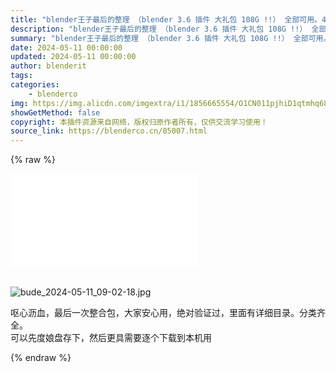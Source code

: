 ```yaml
---
title: "blender王子最后的整理 （blender 3.6 插件 大礼包 108G !!） 全部可用。4.0+遥遥无期了。。。难以统一插件。"
description: "blender王子最后的整理 （blender 3.6 插件 大礼包 108G !!） 全部可用。4.0+遥遥无期了。。。难以统一插件。"
summary: "blender王子最后的整理 （blender 3.6 插件 大礼包 108G !!） 全部可用。4.0+遥遥无期了。。。难以统一插件。"
date: 2024-05-11 00:00:00
updated: 2024-05-11 00:00:00
author: blenderit
tags: 
categories:
    - blenderco
img: https://img.alicdn.com/imgextra/i1/1856665554/O1CN011pjhiD1qtmhq68wKq_!!1856665554.jpg
showGetMethod: false
copyright: 本插件资源来自网络，版权归原作者所有，仅供交流学习使用！
source_link: https://blenderco.cn/85007.html
---
```


{% raw %}
<p></p><div id="external-video-3e739e0f67" class="external-video"><iframe frameborder="0" src="//player.bilibili.com/player.html?aid=1104322885&amp;bvid=BV1sw4m197jh&amp;cid=1540063569&amp;p=1" allowfullscreen="true"></iframe></div><br><p><img src="https://img.alicdn.com/imgextra/i2/1856665554/O1CN01Lv8Fpi1qtmhkRCezg_!!1856665554.jpg" alt="bude_2024-05-11_09-02-18.jpg"></p><p>呕心沥血，最后一次整合包，大家安心用，绝对验证过，里面有详细目录。分类齐全。<br>
可以先度娘盘存下，然后更具需要逐个下载到本机用</p>
<div style="display: none">blenderco</div>
{% endraw %}